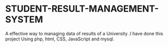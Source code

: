 # STUDENT-RESULT-MANAGEMENT-SYSTEM
A effective way to managing data of results of a University .I have done this project Using php, html, CSS, JavaScript and mysql.
